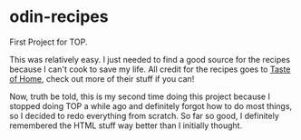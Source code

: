# odin-recipes
First Project for TOP.

This was relatively easy. I just needed to find a good source for the recipes because I can't cook to save my life.
All credit for the recipes goes to [Taste of Home](www.tasteofhome.com), check out more of their stuff if you can!

Now, truth be told, this is my second time doing this project because I stopped doing TOP a while ago and definitely forgot how to do most things, so I decided to redo
everything from scratch. So far so good, I definitely remembered the HTML stuff way better than I initially thought.
